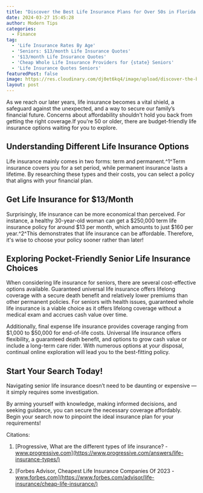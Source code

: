 ```yaml
---
title: "Discover the Best Life Insurance Plans for Over 50s in Florida (Don't Miss Out!)"
date: 2024-03-27 15:45:28
author: Modern Tips
categories:
  - Finance
tag:
  - 'Life Insurance Rates By Age'
  - 'Seniors: $13/month Life Insurance Quotes'
  - '$13/month Life Insurance Quotes'
  - 'Cheap Whole Life Insurance Providers for {state} Seniors'
  - 'Life Insurance Quotes Seniors'
featuredPost: false
image: https://res.cloudinary.com/dj0et6kq4/image/upload/discover-the-best-life-insurance-plans-for-over-50s-in-florida-don-t-miss-out
layout: post
---
```

As we reach our later years, life insurance becomes a vital shield, a safeguard against the unexpected, and a way to secure our family’s financial future. Concerns about affordability shouldn't hold you back from getting the right coverage.If you're 50 or older, there are budget-friendly life insurance options waiting for you to explore.

## Understanding Different Life Insurance Options

Life insurance mainly comes in two forms: term and permanent.^1^Term insurance covers you for a set period, while permanent insurance lasts a lifetime. By researching these types and their costs, you can select a policy that aligns with your financial plan.

## Get Life Insurance for $13/Month

Surprisingly, life insurance can be more economical than perceived. For instance, a healthy 30-year-old woman can get a $250,000 term life insurance policy for around $13 per month, which amounts to just $160 per year.^2^This demonstrates that life insurance can be affordable. Therefore, it's wise to choose your policy sooner rather than later!

## Exploring Pocket-Friendly Senior Life Insurance Choices

When considering life insurance for seniors, there are several cost-effective options available. Guaranteed universal life insurance offers lifelong coverage with a secure death benefit and relatively lower premiums than other permanent policies. For seniors with health issues, guaranteed whole life insurance is a viable choice as it offers lifelong coverage without a medical exam and accrues cash value over time.

Additionally, final expense life insurance provides coverage ranging from $1,000 to $50,000 for end-of-life costs. Universal life insurance offers flexibility, a guaranteed death benefit, and options to grow cash value or include a long-term care rider. With numerous options at your disposal, continual online exploration will lead you to the best-fitting policy.

## Start Your Search Today!

Navigating senior life insurance doesn’t need to be daunting or expensive — it simply requires some investigation.

By arming yourself with knowledge, making informed decisions, and seeking guidance, you can secure the necessary coverage affordably. Begin your search now to pinpoint the ideal insurance plan for your requirements!

Citations:

1. [Progressive, What are the different types of life insurance? - www.progressive.com](https://www.progressive.com/answers/life-insurance-types/)

2. [Forbes Advisor, Cheapest Life Insurance Companies Of 2023 - www.forbes.com](https://www.forbes.com/advisor/life-insurance/cheap-life-insurance/)